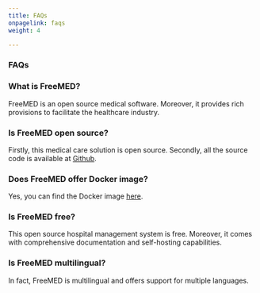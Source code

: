 ```yaml
---
title: FAQs
onpagelink: faqs
weight: 4

---
```


### **FAQs**

### What is FreeMED?
FreeMED is an open source medical software. Moreover, it provides rich provisions to facilitate the healthcare industry. 
### Is FreeMED open source?
Firstly, this medical care solution is open source. Secondly, all the source code is available at [Github](https://github.com/freemed/freemed).
### Does FreeMED offer Docker image?
Yes, you can find the Docker image [here](https://github.com/freemed/freemed-docker). 
### Is FreeMED free?
This open source hospital management system is free. Moreover, it comes with comprehensive documentation and self-hosting capabilities.
### Is FreeMED multilingual?
In fact, FreeMED is multilingual and offers support for multiple languages.

